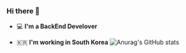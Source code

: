 ### Hi there 👋
 - 💻   **I'm a BackEnd Develover**    

 - 🇰🇷  **I'm working in South Korea**
![Anurag's GitHub stats](https://github-readme-stats.vercel.app/api?username=jisuuuu&show_icons=true&theme=cobalt) 

<!--
**jisuuuu/jisuuuu** is a ✨ _special_ ✨ repository because its `README.md` (this file) appears on your GitHub profile.

Here are some ideas to get you started:

- 🔭 I’m currently working on ...
- 🌱 I’m currently learning ...
- 👯 I’m looking to collaborate on ...
- 🤔 I’m looking for help with ...
- 💬 Ask me about ...
- 📫 How to reach me: ...
- 😄 Pronouns: ...
- ⚡ Fun fact: ...
-->
